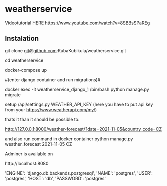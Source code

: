 # weatherservice


Videotutorial HERE https://www.youtube.com/watch?v=8SBBsSPaREg


Instalation
--------------

git clone git@github.com:KubaKubikula/weatherservice.git

cd weatherservice

docker-compose up

#(enter django container and run migrations)#

  docker exec -it weatherservice_django_1 /bin/bash
  python manage.py migrate


setup /api/settings.py WEATHER_API_KEY (here you have to put api key from your https://www.weatherapi.com/my/)

thats it than it should be possible to:

http://127.0.0.1:8000/weather-forecast/?date=2021-11-05&country_code=CZ

and also run command in docker container
python manage.py weather_forecast 2021-11-05 CZ

Adminer is available on 

http://localhost:8080 

'ENGINE': 'django.db.backends.postgresql',
'NAME': 'postgres',
'USER': 'postgres',
'HOST': 'db',
'PASSWORD': 'postgres'
    
